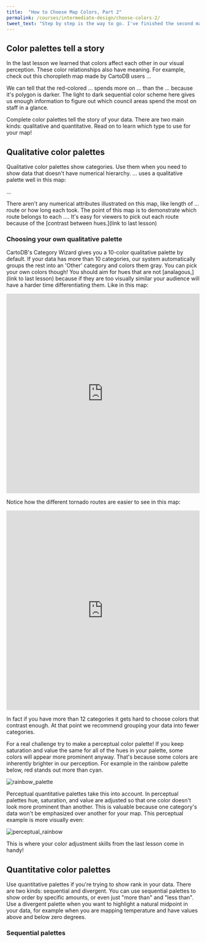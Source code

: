 ```yaml
---
title:  "How to Choose Map Colors, Part 2"
permalink: /courses/intermediate-design/choose-colors-2/
tweet_text: "Step by step is the way to go. I've finished the second map academy design course. Check it out!"
---
```


## Color palettes tell a story

In the last lesson we learned that colors affect each other in our visual perception. These color relationships also have meaning. For example, check out this choropleth map made by CartoDB users ...

We can tell that the red-colored ... spends more on ... than the ... because it's polygon is darker. The light to dark sequential color scheme here gives us enough information to figure out which council areas spend the most on staff in a glance.

Complete color palettes tell the story of your data. There are two main kinds: qualitative and quantitative. Read on to learn which type to use for your map!

## Qualitative color palettes
Qualitative color palettes show categories. Use them when you need to show data that doesn't have numerical hierarchy. ... uses a qualitative palette well in this map:

...

There aren't any numerical attributes illustrated on this map, like length of ... route or how long each took. The point of this map is to demonstrate which route belongs to each .... It's easy for viewers to pick out each route because of the [contrast between hues.](link to last lesson)

### Choosing your own qualitative palette
CartoDB's Category Wizard gives you a 10-color qualitative palette by default. If your data has more than 10 categories, our system automatically groups the rest into an 'Other' category and colors them gray. You can pick your own colors though! You should aim for hues that are not [analagous,](link to last lesson) because if they are too visually similar your audience will have a harder time differentiating them. Like in this map:

<iframe width="100%" height="520" frameborder="0" src="https://team.cartodb.com/u/stephaniemongon/viz/e72f1f40-3260-11e6-b082-0e3ff518bd15/embed_map" allowfullscreen webkitallowfullscreen mozallowfullscreen oallowfullscreen msallowfullscreen></iframe>

Notice how the different tornado routes are easier to see in this map:

<iframe width="100%" height="520" frameborder="0" src="https://team.cartodb.com/u/stephaniemongon/viz/d4ed8b56-325f-11e6-ae44-0ecd1babdde5/embed_map" allowfullscreen webkitallowfullscreen mozallowfullscreen oallowfullscreen msallowfullscreen></iframe>

In fact if you have more than 12 categories it gets hard to choose colors that contrast enough. At that point we recommend grouping your data into fewer categories.

For a real challenge try to make a perceptual color palette! If you keep saturation and value the same for all of the hues in your palette, some colors will appear more prominent anyway. That's because some colors are inherently brighter in our perception. For example in the rainbow palette below, red stands out more than cyan.

<!-- placeholder: replace w/new palettes modified for non-perceptual -->
![rainbow_palette]({{site.baseurl}}/img/course6/lesson3/rainbow_brighter.png)

Perceptual quantitative palettes take this into account. In perceptual palettes hue, saturation, and value are adjusted so that one color doesn't look more prominent than another. This is valuable because one category's data won't be emphasized over another for your map. This perceptual example is more visually even:

<!-- placeholder: replace w/new palettes -->
![perceptual_rainbow]({{site.baseurl}}/img/course6/lesson3/rainbow_brighter.png)

This is where your color adjustment skills from the last lesson come in handy!

## Quantitative color palettes
Use quantitative palettes if you're trying to show rank in your data. There are two kinds: sequential and divergent. You can use sequential palettes to show order by specific amounts, or even just "more than" and "less than". Use a divergent palette when you want to highlight a natural midpoint in your data, for example when you are mapping temperature and have values above and below zero degrees.

### Sequential palettes